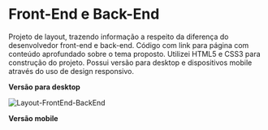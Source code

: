 # Front-End e Back-End
Projeto  de layout, trazendo informação a respeito da diferença do desenvolvedor front-end e back-end. Código com link para página com conteúdo aprofundado sobre o tema proposto.
Utilizei HTML5 e CSS3 para construção do projeto.
Possui versão para desktop e dispositivos mobile através do uso de design responsivo.

**Versão para desktop**

![Layout-FrontEnd-BackEnd](https://user-images.githubusercontent.com/127248374/226620993-18c75a07-0864-4cca-9561-f1f693a1c22b.png)

**Versão mobile**


